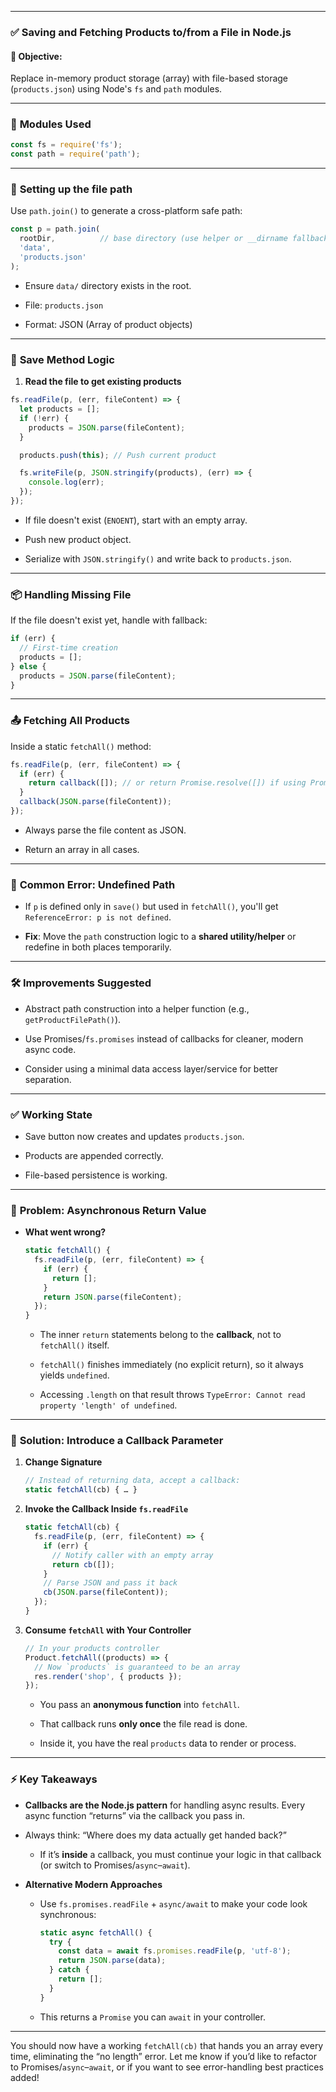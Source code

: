 

---

### ✅ **Saving and Fetching Products to/from a File in Node.js**

#### 🧠 **Objective:**

Replace in-memory product storage (array) with file-based storage (`products.json`) using Node's `fs` and `path` modules.

---

### 🧩 **Modules Used**

```js
const fs = require('fs');
const path = require('path');
```

---

### 📁 **Setting up the file path**

Use `path.join()` to generate a cross-platform safe path:

```js
const p = path.join(
  rootDir,          // base directory (use helper or __dirname fallback)
  'data',
  'products.json'
);
```

- Ensure `data/` directory exists in the root.
    
- File: `products.json`
    
- Format: JSON (Array of product objects)
    

---

### 💾 **Save Method Logic**

1. **Read the file to get existing products**
    

```js
fs.readFile(p, (err, fileContent) => {
  let products = [];
  if (!err) {
    products = JSON.parse(fileContent);
  }

  products.push(this); // Push current product

  fs.writeFile(p, JSON.stringify(products), (err) => {
    console.log(err);
  });
});
```

- If file doesn't exist (`ENOENT`), start with an empty array.
    
- Push new product object.
    
- Serialize with `JSON.stringify()` and write back to `products.json`.
    

---

### 📦 **Handling Missing File**

If the file doesn't exist yet, handle with fallback:

```js
if (err) {
  // First-time creation
  products = [];
} else {
  products = JSON.parse(fileContent);
}
```

---

### 📤 **Fetching All Products**

Inside a static `fetchAll()` method:

```js
fs.readFile(p, (err, fileContent) => {
  if (err) {
    return callback([]); // or return Promise.resolve([]) if using Promises
  }
  callback(JSON.parse(fileContent));
});
```

- Always parse the file content as JSON.
    
- Return an array in all cases.
    

---

### 🚨 **Common Error: Undefined Path**

- If `p` is defined only in `save()` but used in `fetchAll()`, you'll get `ReferenceError: p is not defined`.
    
- **Fix**: Move the `path` construction logic to a **shared utility/helper** or redefine in both places temporarily.
    

---

### 🛠 **Improvements Suggested**

- Abstract path construction into a helper function (e.g., `getProductFilePath()`).
    
- Use Promises/`fs.promises` instead of callbacks for cleaner, modern async code.
    
- Consider using a minimal data access layer/service for better separation.
    

---

### ✅ **Working State**

- Save button now creates and updates `products.json`.
    
- Products are appended correctly.
    
- File-based persistence is working.
    


---

### 🧠 **Problem: Asynchronous Return Value**

- **What went wrong?**
    
    ```js
    static fetchAll() {
      fs.readFile(p, (err, fileContent) => {
        if (err) {
          return [];
        }
        return JSON.parse(fileContent);
      });
    }
    ```
    
    - The inner `return` statements belong to the **callback**, not to `fetchAll()` itself.
        
    - `fetchAll()` finishes immediately (no explicit return), so it always yields `undefined`.
        
    - Accessing `.length` on that result throws `TypeError: Cannot read property 'length' of undefined`.
        

---

### 🔧 **Solution: Introduce a Callback Parameter**

1. **Change Signature**
    
    ```js
    // Instead of returning data, accept a callback:
    static fetchAll(cb) { … }
    ```
    
2. **Invoke the Callback Inside `fs.readFile`**
    
    ```js
    static fetchAll(cb) {
      fs.readFile(p, (err, fileContent) => {
        if (err) {
          // Notify caller with an empty array
          return cb([]);
        }
        // Parse JSON and pass it back
        cb(JSON.parse(fileContent));
      });
    }
    ```
    
3. **Consume `fetchAll` with Your Controller**
    
    ```js
    // In your products controller
    Product.fetchAll((products) => {
      // Now `products` is guaranteed to be an array
      res.render('shop', { products });
    });
    ```
    
    - You pass an **anonymous function** into `fetchAll`.
        
    - That callback runs **only once** the file read is done.
        
    - Inside it, you have the real `products` data to render or process.
        

---

### ⚡ **Key Takeaways**

- **Callbacks are the Node.js pattern** for handling async results. Every async function “returns” via the callback you pass in.
    
- Always think: “Where does my data actually get handed back?”
    
    - If it’s **inside** a callback, you must continue your logic in that callback (or switch to Promises/`async`–`await`).
        
- **Alternative Modern Approaches**
    
    - Use `fs.promises.readFile` + `async/await` to make your code look synchronous:
        
        ```js
        static async fetchAll() {
          try {
            const data = await fs.promises.readFile(p, 'utf-8');
            return JSON.parse(data);
          } catch {
            return [];
          }
        }
        ```
        
    - This returns a `Promise` you can `await` in your controller.
        

---

You should now have a working `fetchAll(cb)` that hands you an array every time, eliminating the “no length” error. Let me know if you’d like to refactor to Promises/`async`–`await`, or if you want to see error-handling best practices added!